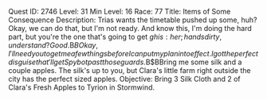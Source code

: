Quest ID: 2746
Level: 31
Min Level: 16
Race: 77
Title: Items of Some Consequence
Description: Trias wants the timetable pushed up some, huh? Okay, we can do that, but I'm not ready. And know this, I'm doing the hard part, but you're the one that's going to get $g his:her; hands dirty, understand? Good.$B$BOkay, I'll need you to get me a few things before I can put my plan into effect. I got the perfect disguise that'll get Spybot past those guards.$B$BBring me some silk and a couple apples. The silk's up to you, but Clara's little farm right outside the city has the perfect sized apples.
Objective: Bring 3 Silk Cloth and 2 of Clara's Fresh Apples to Tyrion in Stormwind.

